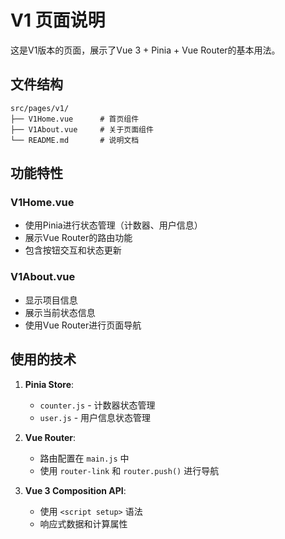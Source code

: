 # V1 页面说明

这是V1版本的页面，展示了Vue 3 + Pinia + Vue Router的基本用法。

## 文件结构

```
src/pages/v1/
├── V1Home.vue      # 首页组件
├── V1About.vue     # 关于页面组件
└── README.md       # 说明文档
```

## 功能特性

### V1Home.vue
- 使用Pinia进行状态管理（计数器、用户信息）
- 展示Vue Router的路由功能
- 包含按钮交互和状态更新

### V1About.vue
- 显示项目信息
- 展示当前状态信息
- 使用Vue Router进行页面导航

## 使用的技术

1. **Pinia Store**:
   - `counter.js` - 计数器状态管理
   - `user.js` - 用户信息状态管理

2. **Vue Router**:
   - 路由配置在 `main.js` 中
   - 使用 `router-link` 和 `router.push()` 进行导航

3. **Vue 3 Composition API**:
   - 使用 `<script setup>` 语法
   - 响应式数据和计算属性
